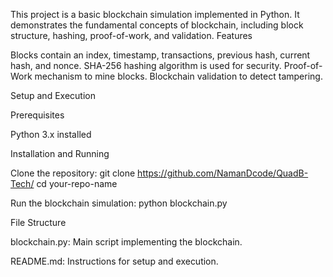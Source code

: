 This project is a basic blockchain simulation implemented in Python. It demonstrates the fundamental concepts of blockchain, including block structure, hashing, proof-of-work, and validation.
Features
 
   Blocks contain an index, timestamp, transactions, previous hash, current hash, and nonce.
   SHA-256 hashing algorithm is used for security.
   Proof-of-Work mechanism to mine blocks.
   Blockchain validation to detect tampering.

Setup and Execution

Prerequisites

Python 3.x installed

Installation and Running

Clone the repository:
 git clone https://github.com/NamanDcode/QuadB-Tech/
 cd your-repo-name

Run the blockchain simulation:
python blockchain.py

File Structure

blockchain.py: Main script implementing the blockchain.

README.md: Instructions for setup and execution.
